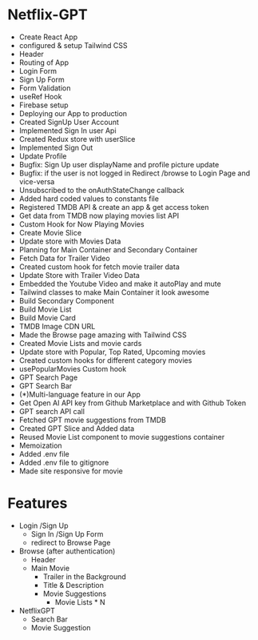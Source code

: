 # Netflix-GPT

- Create React App
- configured & setup Tailwind CSS
- Header
- Routing of App
- Login Form
- Sign Up Form
- Form Validation
- useRef Hook
- Firebase setup
- Deploying our App to production
- Created SignUp User Account
- Implemented Sign In user Api
- Created Redux store with userSlice
- Implemented Sign Out
- Update Profile
- Bugfix: Sign Up user displayName and profile picture update
- Bugfix: if the user is not logged in Redirect /browse to Login Page and vice-versa
- Unsubscribed to the onAuthStateChange callback
- Added hard coded values to constants file
- Registered TMDB API & create an app & get access token
- Get data from TMDB now playing movies list API
- Custom Hook for Now Playing Movies
- Create Movie Slice
- Update store with Movies Data
- Planning for Main Container and Secondary Container
- Fetch Data for Trailer Video
- Created custom hook for fetch movie trailer data
- Update Store with Trailer Video Data
- Embedded the Youtube Video and make it autoPlay and mute
- Tailwind classes to make Main Container it look awesome
- Build Secondary Component
- Build Movie List
- Build Movie Card
- TMDB Image CDN URL
- Made the Browse page amazing with Tailwind CSS
- Created Movie Lists and movie cards
- Update store with Popular, Top Rated, Upcoming movies
- Created custom hooks for different category movies
- usePopularMovies Custom hook
- GPT Search Page
- GPT Search Bar
- (*)Multi-language feature in our App
- Get Open AI API key from Github Marketplace and with Github Token
- GPT search API call
- Fetched GPT movie suggestions from TMDB 
- Created GPT Slice and Added data
- Reused Movie List component to movie suggestions container
- Memoization
- Added .env file
- Added .env file to gitignore
- Made site responsive for movie





# Features

- Login /Sign Up
  - Sign In /Sign Up Form
  - redirect to Browse Page
- Browse (after authentication)
  - Header
  - Main Movie
    - Trailer in the Background
    - Title & Description
    - Movie Suggestions
      - Movie Lists \* N
- NetflixGPT
  - Search Bar
  - Movie Suggestion
